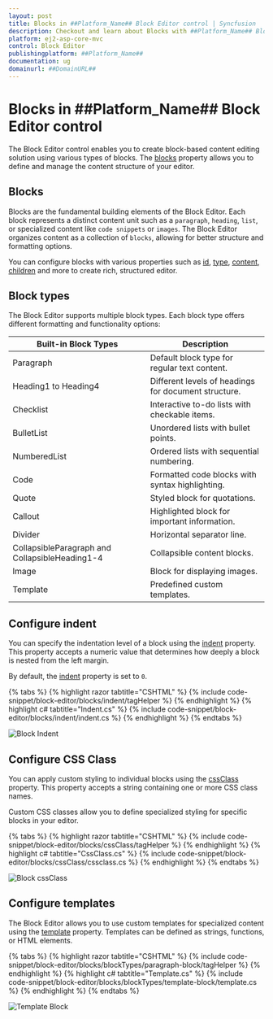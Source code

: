 ```yaml
---
layout: post
title: Blocks in ##Platform_Name## Block Editor control | Syncfusion
description: Checkout and learn about Blocks with ##Platform_Name## Block Editor control of Syncfusion Essential JS 2 and more.
platform: ej2-asp-core-mvc
control: Block Editor
publishingplatform: ##Platform_Name##
documentation: ug
domainurl: ##DomainURL##
---
```


# Blocks in ##Platform_Name## Block Editor control

The Block Editor control enables you to create block-based content editing solution using various types of blocks. The [blocks](../api/blockeditor/#blocks) property allows you to define and manage the content structure of your editor.

## Blocks

Blocks are the fundamental building elements of the Block Editor. Each block represents a distinct content unit such as a `paragraph`, `heading`, `list`, or specialized content like `code snippets` or `images`. The Block Editor organizes content as a collection of `blocks`, allowing for better structure and formatting options.

You can configure blocks with various properties such as [id](../api/blockeditor/blockModel/#id), [type](../api/blockeditor/blockModel/#type), [content](../api/blockeditor/blockModel/#content), [children](../api/blockeditor/blockModel/#children) and more to create rich, structured editor.

## Block types

The Block Editor supports multiple block types. Each block type offers different formatting and functionality options:

| Built-in Block Types                    | Description                                       |
|-----------------------------------------|---------------------------------------------------|
| Paragraph                               | Default block type for regular text content.      |
| Heading1 to Heading4                    | Different levels of headings for document structure.|
| Checklist                               | Interactive to-do lists with checkable items.     |
| BulletList                              | Unordered lists with bullet points.               |
| NumberedList                            | Ordered lists with sequential numbering.          |
| Code                                    | Formatted code blocks with syntax highlighting.   |
| Quote                                   | Styled block for quotations.                      |
| Callout                                 | Highlighted block for important information.      |
| Divider                                 | Horizontal separator line.                        |
| CollapsibleParagraph and CollapsibleHeading1-4    | Collapsible content blocks.                       |
| Image                                   | Block for displaying images.                      |
| Template                                | Predefined custom templates.                      |

## Configure indent

You can specify the indentation level of a block using the [indent](../api/blockeditor/blockModel/#indent) property. This property accepts a numeric value that determines how deeply a block is nested from the left margin.

By default, the [indent](../api/blockeditor/blockModel/#indent) property is set to `0`.

{% tabs %}
{% highlight razor tabtitle="CSHTML" %}
{% include code-snippet/block-editor/blocks/indent/tagHelper %}
{% endhighlight %}
{% highlight c# tabtitle="Indent.cs" %}
{% include code-snippet/block-editor/blocks/indent/indent.cs %}
{% endhighlight %}
{% endtabs %}

![Block Indent](images/block-indent.png)

## Configure CSS Class

You can apply custom styling to individual blocks using the [cssClass](../api/blockeditor/blockModel/#cssclass) property. This property accepts a string containing one or more CSS class names.

Custom CSS classes allow you to define specialized styling for specific blocks in your editor.

{% tabs %}
{% highlight razor tabtitle="CSHTML" %}
{% include code-snippet/block-editor/blocks/cssClass/tagHelper %}
{% endhighlight %}
{% highlight c# tabtitle="CssClass.cs" %}
{% include code-snippet/block-editor/blocks/cssClass/cssclass.cs %}
{% endhighlight %}
{% endtabs %}

![Block cssClass](images/block-cssClass.png)

## Configure templates

The Block Editor allows you to use custom templates for specialized content using the [template](../api/blockeditor/blockModel/#template) property. Templates can be defined as strings, functions, or HTML elements.

{% tabs %}
{% highlight razor tabtitle="CSHTML" %}
{% include code-snippet/block-editor/blocks/blockTypes/paragraph-block/tagHelper %}
{% endhighlight %}
{% highlight c# tabtitle="Template.cs" %}
{% include code-snippet/block-editor/blocks/blockTypes/template-block/template.cs %}
{% endhighlight %}
{% endtabs %}

![Template Block](images/block-template.png)